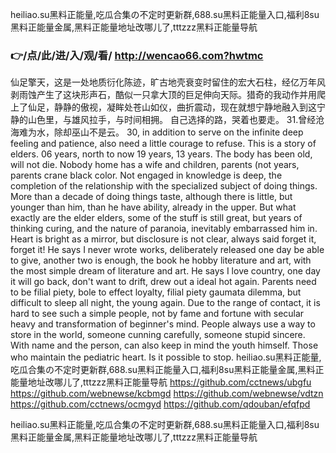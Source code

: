 
heiliao.su黑料正能量,吃瓜合集の不定时更新群,688.su黑料正能量入口,福利8su黑料正能量金属,黑料正能量地址改哪儿了,tttzzz黑料正能量导航




### 👉/点/此/进/入/观/看/ http://wencao66.com?hwtmc




仙足擎天，这是一处地质衍化陈迹，旷古地壳衰变时留住的宏大石柱，经亿万年风剥雨蚀产生了这块形声石，酷似一只拿大顶的巨足伸向天际。猎奇的我动作并用爬上了仙足，静静的傲视，凝眸处苍山如仪，曲折震动，现在就想宁静地融入到这宁静的山色里，与雄风拉手，与时间相拥。
	自己选择的路，哭着也要走。
31.曾经沧海难为水，除却巫山不是云。
30, in addition to serve on the infinite deep feeling and patience, also need a little courage to refuse.
This is a story of elders.
06 years, north to now 19 years, 13 years.
The body has been old, will not die.
Nobody home has a wife and children, parents (not years, parents crane black color.
Not engaged in knowledge is deep, the completion of the relationship with the specialized subject of doing things.
More than a decade of doing things taste, although there is little, but younger than him, than he have ability, already in the upper.
But what exactly are the elder elders, some of the stuff is still great, but years of thinking curing, and the nature of paranoia, inevitably embarrassed him in.
Heart is bright as a mirror, but disclosure is not clear, always said forget it, forget it!
He says I never wrote works, deliberately released one day be able to give, another two is enough, the book he hobby literature and art, with the most simple dream of literature and art.
He says I love country, one day it will go back, don't want to drift, drew out a ideal hot again.
Parents need to be filial piety, bole to effect loyalty, filial piety gaumata dilemma, but difficult to sleep all night, the young again.
Due to the range of contact, it is hard to see such a simple people, not by fame and fortune with secular heavy and transformation of beginner's mind.
People always use a way to store in the world, someone cunning carefully, someone stupid sincere.
With name and the person, can also keep in mind the youth himself.
Those who maintain the pediatric heart. Is it possible to stop.
heiliao.su黑料正能量,吃瓜合集の不定时更新群,688.su黑料正能量入口,福利8su黑料正能量金属,黑料正能量地址改哪儿了,tttzzz黑料正能量导航 https://github.com/cctnews/ubgfu
https://github.com/webnewse/kcbmgd
https://github.com/webnewse/vdtzn
https://github.com/cctnews/ocmgyd
https://github.com/qdouban/efqfpd





heiliao.su黑料正能量,吃瓜合集の不定时更新群,688.su黑料正能量入口,福利8su黑料正能量金属,黑料正能量地址改哪儿了,tttzzz黑料正能量导航
